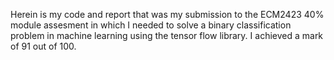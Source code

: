 Herein is my code and report that was my submission to the ECM2423 40% module assesment in which I needed to solve a binary classification problem in machine learning using the tensor flow library. I achieved a mark of 91 out of 100. 
